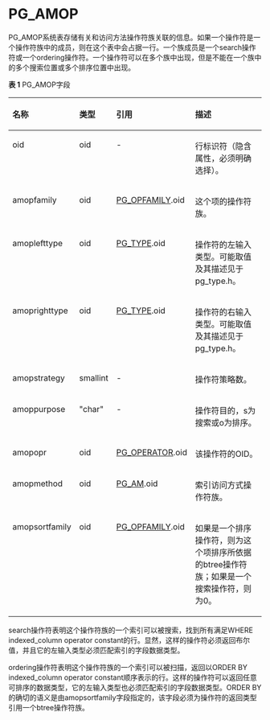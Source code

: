 # PG\_AMOP<a name="ZH-CN_TOPIC_0289900719"></a>

PG\_AMOP系统表存储有关和访问方法操作符族关联的信息。如果一个操作符是一个操作符族中的成员，则在这个表中会占据一行。一个族成员是一个search操作符或一个ordering操作符。一个操作符可以在多个族中出现，但是不能在一个族中的多个搜索位置或多个排序位置中出现。

**表 1**  PG\_AMOP字段

<a name="zh-cn_topic_0283137662_zh-cn_topic_0237122268_zh-cn_topic_0059777617_t24765c48f358468babdb405fd6f019cf"></a>
<table><thead align="left"><tr id="zh-cn_topic_0283137662_zh-cn_topic_0237122268_zh-cn_topic_0059777617_r8c71b5a50d1d46d280b6b4fdc0fa6f82"><th class="cellrowborder" valign="top" width="25%" id="mcps1.2.5.1.1"><p id="zh-cn_topic_0283137662_zh-cn_topic_0237122268_zh-cn_topic_0059777617_a5c33cbf745c9453cb632f2185431f7f1"><a name="zh-cn_topic_0283137662_zh-cn_topic_0237122268_zh-cn_topic_0059777617_a5c33cbf745c9453cb632f2185431f7f1"></a><a name="zh-cn_topic_0283137662_zh-cn_topic_0237122268_zh-cn_topic_0059777617_a5c33cbf745c9453cb632f2185431f7f1"></a>名称</p>
</th>
<th class="cellrowborder" valign="top" width="14.66%" id="mcps1.2.5.1.2"><p id="zh-cn_topic_0283137662_zh-cn_topic_0237122268_zh-cn_topic_0059777617_a4079010d515b4e9b860295dedee705d2"><a name="zh-cn_topic_0283137662_zh-cn_topic_0237122268_zh-cn_topic_0059777617_a4079010d515b4e9b860295dedee705d2"></a><a name="zh-cn_topic_0283137662_zh-cn_topic_0237122268_zh-cn_topic_0059777617_a4079010d515b4e9b860295dedee705d2"></a>类型</p>
</th>
<th class="cellrowborder" valign="top" width="26.69%" id="mcps1.2.5.1.3"><p id="zh-cn_topic_0283137662_zh-cn_topic_0237122268_zh-cn_topic_0059777617_a72e57102813f486aa474e92aa9906f0d"><a name="zh-cn_topic_0283137662_zh-cn_topic_0237122268_zh-cn_topic_0059777617_a72e57102813f486aa474e92aa9906f0d"></a><a name="zh-cn_topic_0283137662_zh-cn_topic_0237122268_zh-cn_topic_0059777617_a72e57102813f486aa474e92aa9906f0d"></a>引用</p>
</th>
<th class="cellrowborder" valign="top" width="33.650000000000006%" id="mcps1.2.5.1.4"><p id="zh-cn_topic_0283137662_zh-cn_topic_0237122268_zh-cn_topic_0059777617_ab6e41de6736d463694ecf7adde89bef5"><a name="zh-cn_topic_0283137662_zh-cn_topic_0237122268_zh-cn_topic_0059777617_ab6e41de6736d463694ecf7adde89bef5"></a><a name="zh-cn_topic_0283137662_zh-cn_topic_0237122268_zh-cn_topic_0059777617_ab6e41de6736d463694ecf7adde89bef5"></a>描述</p>
</th>
</tr>
</thead>
<tbody><tr id="zh-cn_topic_0283137662_zh-cn_topic_0237122268_zh-cn_topic_0059777617_rac6433c21d7847eaba9caaaa8ac0b4bb"><td class="cellrowborder" valign="top" width="25%" headers="mcps1.2.5.1.1 "><p id="zh-cn_topic_0283137662_zh-cn_topic_0237122268_zh-cn_topic_0059777617_aa0e331f0f9a646438d86f2220a18c777"><a name="zh-cn_topic_0283137662_zh-cn_topic_0237122268_zh-cn_topic_0059777617_aa0e331f0f9a646438d86f2220a18c777"></a><a name="zh-cn_topic_0283137662_zh-cn_topic_0237122268_zh-cn_topic_0059777617_aa0e331f0f9a646438d86f2220a18c777"></a>oid</p>
</td>
<td class="cellrowborder" valign="top" width="14.66%" headers="mcps1.2.5.1.2 "><p id="zh-cn_topic_0283137662_zh-cn_topic_0237122268_zh-cn_topic_0059777617_ac5bb8f24ba914a4b98adf0ebbb782934"><a name="zh-cn_topic_0283137662_zh-cn_topic_0237122268_zh-cn_topic_0059777617_ac5bb8f24ba914a4b98adf0ebbb782934"></a><a name="zh-cn_topic_0283137662_zh-cn_topic_0237122268_zh-cn_topic_0059777617_ac5bb8f24ba914a4b98adf0ebbb782934"></a>oid</p>
</td>
<td class="cellrowborder" valign="top" width="26.69%" headers="mcps1.2.5.1.3 "><p id="zh-cn_topic_0283137662_zh-cn_topic_0237122268_zh-cn_topic_0059777617_a78a98df2ddc64dd8982cc9b10ad05c4d"><a name="zh-cn_topic_0283137662_zh-cn_topic_0237122268_zh-cn_topic_0059777617_a78a98df2ddc64dd8982cc9b10ad05c4d"></a><a name="zh-cn_topic_0283137662_zh-cn_topic_0237122268_zh-cn_topic_0059777617_a78a98df2ddc64dd8982cc9b10ad05c4d"></a>-</p>
</td>
<td class="cellrowborder" valign="top" width="33.650000000000006%" headers="mcps1.2.5.1.4 "><p id="zh-cn_topic_0283137662_zh-cn_topic_0237122268_zh-cn_topic_0059777617_ad668328afe9e48b5ad88a38a793f82b7"><a name="zh-cn_topic_0283137662_zh-cn_topic_0237122268_zh-cn_topic_0059777617_ad668328afe9e48b5ad88a38a793f82b7"></a><a name="zh-cn_topic_0283137662_zh-cn_topic_0237122268_zh-cn_topic_0059777617_ad668328afe9e48b5ad88a38a793f82b7"></a>行标识符（隐含属性，必须明确选择）。</p>
</td>
</tr>
<tr id="zh-cn_topic_0283137662_zh-cn_topic_0237122268_zh-cn_topic_0059777617_r484a132ce8784153a20527e5109a3107"><td class="cellrowborder" valign="top" width="25%" headers="mcps1.2.5.1.1 "><p id="zh-cn_topic_0283137662_zh-cn_topic_0237122268_zh-cn_topic_0059777617_a2b4579ca37a74000ae44ad7c2dd45586"><a name="zh-cn_topic_0283137662_zh-cn_topic_0237122268_zh-cn_topic_0059777617_a2b4579ca37a74000ae44ad7c2dd45586"></a><a name="zh-cn_topic_0283137662_zh-cn_topic_0237122268_zh-cn_topic_0059777617_a2b4579ca37a74000ae44ad7c2dd45586"></a>amopfamily</p>
</td>
<td class="cellrowborder" valign="top" width="14.66%" headers="mcps1.2.5.1.2 "><p id="zh-cn_topic_0283137662_zh-cn_topic_0237122268_zh-cn_topic_0059777617_a459e3ca8495145f6ba18219f01640383"><a name="zh-cn_topic_0283137662_zh-cn_topic_0237122268_zh-cn_topic_0059777617_a459e3ca8495145f6ba18219f01640383"></a><a name="zh-cn_topic_0283137662_zh-cn_topic_0237122268_zh-cn_topic_0059777617_a459e3ca8495145f6ba18219f01640383"></a>oid</p>
</td>
<td class="cellrowborder" valign="top" width="26.69%" headers="mcps1.2.5.1.3 "><p id="zh-cn_topic_0283137662_zh-cn_topic_0237122268_zh-cn_topic_0059777617_a0036a04f6a10496e966a5cb01c0a9c2a"><a name="zh-cn_topic_0283137662_zh-cn_topic_0237122268_zh-cn_topic_0059777617_a0036a04f6a10496e966a5cb01c0a9c2a"></a><a name="zh-cn_topic_0283137662_zh-cn_topic_0237122268_zh-cn_topic_0059777617_a0036a04f6a10496e966a5cb01c0a9c2a"></a><a href="PG_OPFAMILY.md">PG_OPFAMILY</a>.oid</p>
</td>
<td class="cellrowborder" valign="top" width="33.650000000000006%" headers="mcps1.2.5.1.4 "><p id="zh-cn_topic_0283137662_zh-cn_topic_0237122268_zh-cn_topic_0059777617_a9357da4617c944028cee2f7ac0a76226"><a name="zh-cn_topic_0283137662_zh-cn_topic_0237122268_zh-cn_topic_0059777617_a9357da4617c944028cee2f7ac0a76226"></a><a name="zh-cn_topic_0283137662_zh-cn_topic_0237122268_zh-cn_topic_0059777617_a9357da4617c944028cee2f7ac0a76226"></a>这个项的操作符族。</p>
</td>
</tr>
<tr id="zh-cn_topic_0283137662_zh-cn_topic_0237122268_zh-cn_topic_0059777617_rc0aae75835f5466eb0796424df8327f2"><td class="cellrowborder" valign="top" width="25%" headers="mcps1.2.5.1.1 "><p id="zh-cn_topic_0283137662_zh-cn_topic_0237122268_zh-cn_topic_0059777617_a1701ab1f955c4bcbb994ec5a1909bffb"><a name="zh-cn_topic_0283137662_zh-cn_topic_0237122268_zh-cn_topic_0059777617_a1701ab1f955c4bcbb994ec5a1909bffb"></a><a name="zh-cn_topic_0283137662_zh-cn_topic_0237122268_zh-cn_topic_0059777617_a1701ab1f955c4bcbb994ec5a1909bffb"></a>amoplefttype</p>
</td>
<td class="cellrowborder" valign="top" width="14.66%" headers="mcps1.2.5.1.2 "><p id="zh-cn_topic_0283137662_zh-cn_topic_0237122268_zh-cn_topic_0059777617_a80d21e7f5c494a008ba901e3b7761f8c"><a name="zh-cn_topic_0283137662_zh-cn_topic_0237122268_zh-cn_topic_0059777617_a80d21e7f5c494a008ba901e3b7761f8c"></a><a name="zh-cn_topic_0283137662_zh-cn_topic_0237122268_zh-cn_topic_0059777617_a80d21e7f5c494a008ba901e3b7761f8c"></a>oid</p>
</td>
<td class="cellrowborder" valign="top" width="26.69%" headers="mcps1.2.5.1.3 "><p id="zh-cn_topic_0283137662_zh-cn_topic_0237122268_zh-cn_topic_0059777617_ac6ee0339c861452ebc935bc6f0f65dba"><a name="zh-cn_topic_0283137662_zh-cn_topic_0237122268_zh-cn_topic_0059777617_ac6ee0339c861452ebc935bc6f0f65dba"></a><a name="zh-cn_topic_0283137662_zh-cn_topic_0237122268_zh-cn_topic_0059777617_ac6ee0339c861452ebc935bc6f0f65dba"></a><a href="PG_TYPE.md">PG_TYPE</a>.oid</p>
</td>
<td class="cellrowborder" valign="top" width="33.650000000000006%" headers="mcps1.2.5.1.4 "><p id="zh-cn_topic_0283137662_zh-cn_topic_0237122268_zh-cn_topic_0059777617_a1e4d45fb99154eeaba5cb7f09ad3ade8"><a name="zh-cn_topic_0283137662_zh-cn_topic_0237122268_zh-cn_topic_0059777617_a1e4d45fb99154eeaba5cb7f09ad3ade8"></a><a name="zh-cn_topic_0283137662_zh-cn_topic_0237122268_zh-cn_topic_0059777617_a1e4d45fb99154eeaba5cb7f09ad3ade8"></a>操作符的左输入类型。可能取值及其描述见于pg_type.h。</p>
</td>
</tr>
<tr id="zh-cn_topic_0283137662_zh-cn_topic_0237122268_zh-cn_topic_0059777617_r77f955a33dbd44c181e272790b61786f"><td class="cellrowborder" valign="top" width="25%" headers="mcps1.2.5.1.1 "><p id="zh-cn_topic_0283137662_zh-cn_topic_0237122268_zh-cn_topic_0059777617_aa9ce20a269e44885872fe3281a216b45"><a name="zh-cn_topic_0283137662_zh-cn_topic_0237122268_zh-cn_topic_0059777617_aa9ce20a269e44885872fe3281a216b45"></a><a name="zh-cn_topic_0283137662_zh-cn_topic_0237122268_zh-cn_topic_0059777617_aa9ce20a269e44885872fe3281a216b45"></a>amoprighttype</p>
</td>
<td class="cellrowborder" valign="top" width="14.66%" headers="mcps1.2.5.1.2 "><p id="zh-cn_topic_0283137662_zh-cn_topic_0237122268_zh-cn_topic_0059777617_a31fe03226d9c431a920c90d3182d3bb4"><a name="zh-cn_topic_0283137662_zh-cn_topic_0237122268_zh-cn_topic_0059777617_a31fe03226d9c431a920c90d3182d3bb4"></a><a name="zh-cn_topic_0283137662_zh-cn_topic_0237122268_zh-cn_topic_0059777617_a31fe03226d9c431a920c90d3182d3bb4"></a>oid</p>
</td>
<td class="cellrowborder" valign="top" width="26.69%" headers="mcps1.2.5.1.3 "><p id="zh-cn_topic_0283137662_zh-cn_topic_0237122268_zh-cn_topic_0059777617_acfd4bb5cf9b348c4bc209cadd78eba6a"><a name="zh-cn_topic_0283137662_zh-cn_topic_0237122268_zh-cn_topic_0059777617_acfd4bb5cf9b348c4bc209cadd78eba6a"></a><a name="zh-cn_topic_0283137662_zh-cn_topic_0237122268_zh-cn_topic_0059777617_acfd4bb5cf9b348c4bc209cadd78eba6a"></a><a href="PG_TYPE.md">PG_TYPE</a>.oid</p>
</td>
<td class="cellrowborder" valign="top" width="33.650000000000006%" headers="mcps1.2.5.1.4 "><p id="zh-cn_topic_0283137662_zh-cn_topic_0237122268_zh-cn_topic_0059777617_a41d23917f5344595a96980a46a3068d9"><a name="zh-cn_topic_0283137662_zh-cn_topic_0237122268_zh-cn_topic_0059777617_a41d23917f5344595a96980a46a3068d9"></a><a name="zh-cn_topic_0283137662_zh-cn_topic_0237122268_zh-cn_topic_0059777617_a41d23917f5344595a96980a46a3068d9"></a>操作符的右输入类型。可能取值及其描述见于pg_type.h。</p>
</td>
</tr>
<tr id="zh-cn_topic_0283137662_zh-cn_topic_0237122268_zh-cn_topic_0059777617_r123c6b79378e4f35bd5b8aa18e564c27"><td class="cellrowborder" valign="top" width="25%" headers="mcps1.2.5.1.1 "><p id="zh-cn_topic_0283137662_zh-cn_topic_0237122268_zh-cn_topic_0059777617_aff10bc2961334e5fb5135841a64e5e87"><a name="zh-cn_topic_0283137662_zh-cn_topic_0237122268_zh-cn_topic_0059777617_aff10bc2961334e5fb5135841a64e5e87"></a><a name="zh-cn_topic_0283137662_zh-cn_topic_0237122268_zh-cn_topic_0059777617_aff10bc2961334e5fb5135841a64e5e87"></a>amopstrategy</p>
</td>
<td class="cellrowborder" valign="top" width="14.66%" headers="mcps1.2.5.1.2 "><p id="zh-cn_topic_0283137662_zh-cn_topic_0237122268_zh-cn_topic_0059777617_a31b78a8b9d46410089b3fdd23f7e0e80"><a name="zh-cn_topic_0283137662_zh-cn_topic_0237122268_zh-cn_topic_0059777617_a31b78a8b9d46410089b3fdd23f7e0e80"></a><a name="zh-cn_topic_0283137662_zh-cn_topic_0237122268_zh-cn_topic_0059777617_a31b78a8b9d46410089b3fdd23f7e0e80"></a>smallint</p>
</td>
<td class="cellrowborder" valign="top" width="26.69%" headers="mcps1.2.5.1.3 "><p id="zh-cn_topic_0283137662_zh-cn_topic_0237122268_zh-cn_topic_0059777617_a3e2980e79f8d4cdaa3e46641f96e971c"><a name="zh-cn_topic_0283137662_zh-cn_topic_0237122268_zh-cn_topic_0059777617_a3e2980e79f8d4cdaa3e46641f96e971c"></a><a name="zh-cn_topic_0283137662_zh-cn_topic_0237122268_zh-cn_topic_0059777617_a3e2980e79f8d4cdaa3e46641f96e971c"></a>-</p>
</td>
<td class="cellrowborder" valign="top" width="33.650000000000006%" headers="mcps1.2.5.1.4 "><p id="zh-cn_topic_0283137662_zh-cn_topic_0237122268_zh-cn_topic_0059777617_a6beace9eb0414701aa8f93611feff0e0"><a name="zh-cn_topic_0283137662_zh-cn_topic_0237122268_zh-cn_topic_0059777617_a6beace9eb0414701aa8f93611feff0e0"></a><a name="zh-cn_topic_0283137662_zh-cn_topic_0237122268_zh-cn_topic_0059777617_a6beace9eb0414701aa8f93611feff0e0"></a>操作符策略数。</p>
</td>
</tr>
<tr id="zh-cn_topic_0283137662_zh-cn_topic_0237122268_zh-cn_topic_0059777617_rd6c2503925f24d9c9398eccee694592c"><td class="cellrowborder" valign="top" width="25%" headers="mcps1.2.5.1.1 "><p id="zh-cn_topic_0283137662_zh-cn_topic_0237122268_zh-cn_topic_0059777617_a0960d6323ae843cbbccc7cd7346a1b2a"><a name="zh-cn_topic_0283137662_zh-cn_topic_0237122268_zh-cn_topic_0059777617_a0960d6323ae843cbbccc7cd7346a1b2a"></a><a name="zh-cn_topic_0283137662_zh-cn_topic_0237122268_zh-cn_topic_0059777617_a0960d6323ae843cbbccc7cd7346a1b2a"></a>amoppurpose</p>
</td>
<td class="cellrowborder" valign="top" width="14.66%" headers="mcps1.2.5.1.2 "><p id="zh-cn_topic_0283137662_zh-cn_topic_0237122268_zh-cn_topic_0059777617_a58419e4d45ab48e0bdf9eaa0c0e53539"><a name="zh-cn_topic_0283137662_zh-cn_topic_0237122268_zh-cn_topic_0059777617_a58419e4d45ab48e0bdf9eaa0c0e53539"></a><a name="zh-cn_topic_0283137662_zh-cn_topic_0237122268_zh-cn_topic_0059777617_a58419e4d45ab48e0bdf9eaa0c0e53539"></a>"char"</p>
</td>
<td class="cellrowborder" valign="top" width="26.69%" headers="mcps1.2.5.1.3 "><p id="zh-cn_topic_0283137662_zh-cn_topic_0237122268_zh-cn_topic_0059777617_a6dacad3a0e944faa82c3cf49ef554cea"><a name="zh-cn_topic_0283137662_zh-cn_topic_0237122268_zh-cn_topic_0059777617_a6dacad3a0e944faa82c3cf49ef554cea"></a><a name="zh-cn_topic_0283137662_zh-cn_topic_0237122268_zh-cn_topic_0059777617_a6dacad3a0e944faa82c3cf49ef554cea"></a>-</p>
</td>
<td class="cellrowborder" valign="top" width="33.650000000000006%" headers="mcps1.2.5.1.4 "><p id="zh-cn_topic_0283137662_zh-cn_topic_0237122268_zh-cn_topic_0059777617_a221000c7989047bf887b7fef1320b6ef"><a name="zh-cn_topic_0283137662_zh-cn_topic_0237122268_zh-cn_topic_0059777617_a221000c7989047bf887b7fef1320b6ef"></a><a name="zh-cn_topic_0283137662_zh-cn_topic_0237122268_zh-cn_topic_0059777617_a221000c7989047bf887b7fef1320b6ef"></a>操作符目的，s为搜索或o为排序。</p>
</td>
</tr>
<tr id="zh-cn_topic_0283137662_zh-cn_topic_0237122268_zh-cn_topic_0059777617_rbd8c364c865c4ba480e72ad727e086e3"><td class="cellrowborder" valign="top" width="25%" headers="mcps1.2.5.1.1 "><p id="zh-cn_topic_0283137662_zh-cn_topic_0237122268_zh-cn_topic_0059777617_a63285573ea9a47d78146116a20945582"><a name="zh-cn_topic_0283137662_zh-cn_topic_0237122268_zh-cn_topic_0059777617_a63285573ea9a47d78146116a20945582"></a><a name="zh-cn_topic_0283137662_zh-cn_topic_0237122268_zh-cn_topic_0059777617_a63285573ea9a47d78146116a20945582"></a>amopopr</p>
</td>
<td class="cellrowborder" valign="top" width="14.66%" headers="mcps1.2.5.1.2 "><p id="zh-cn_topic_0283137662_zh-cn_topic_0237122268_zh-cn_topic_0059777617_a3a04915bcab74aea9ac3d18a0acc5f70"><a name="zh-cn_topic_0283137662_zh-cn_topic_0237122268_zh-cn_topic_0059777617_a3a04915bcab74aea9ac3d18a0acc5f70"></a><a name="zh-cn_topic_0283137662_zh-cn_topic_0237122268_zh-cn_topic_0059777617_a3a04915bcab74aea9ac3d18a0acc5f70"></a>oid</p>
</td>
<td class="cellrowborder" valign="top" width="26.69%" headers="mcps1.2.5.1.3 "><p id="zh-cn_topic_0283137662_zh-cn_topic_0237122268_zh-cn_topic_0059777617_a18de0ff73e9f4ba682e0143f045b616d"><a name="zh-cn_topic_0283137662_zh-cn_topic_0237122268_zh-cn_topic_0059777617_a18de0ff73e9f4ba682e0143f045b616d"></a><a name="zh-cn_topic_0283137662_zh-cn_topic_0237122268_zh-cn_topic_0059777617_a18de0ff73e9f4ba682e0143f045b616d"></a><a href="PG_OPERATOR.md">PG_OPERATOR</a>.oid</p>
</td>
<td class="cellrowborder" valign="top" width="33.650000000000006%" headers="mcps1.2.5.1.4 "><p id="zh-cn_topic_0283137662_zh-cn_topic_0237122268_zh-cn_topic_0059777617_a0dfb3f34e8e34e6b8e6051945777315a"><a name="zh-cn_topic_0283137662_zh-cn_topic_0237122268_zh-cn_topic_0059777617_a0dfb3f34e8e34e6b8e6051945777315a"></a><a name="zh-cn_topic_0283137662_zh-cn_topic_0237122268_zh-cn_topic_0059777617_a0dfb3f34e8e34e6b8e6051945777315a"></a>该操作符的OID。</p>
</td>
</tr>
<tr id="zh-cn_topic_0283137662_zh-cn_topic_0237122268_zh-cn_topic_0059777617_r739c9e1183084e90af43fcf3ac12c8b6"><td class="cellrowborder" valign="top" width="25%" headers="mcps1.2.5.1.1 "><p id="zh-cn_topic_0283137662_zh-cn_topic_0237122268_zh-cn_topic_0059777617_a9526274cebf047278b2f4e9a0a077c50"><a name="zh-cn_topic_0283137662_zh-cn_topic_0237122268_zh-cn_topic_0059777617_a9526274cebf047278b2f4e9a0a077c50"></a><a name="zh-cn_topic_0283137662_zh-cn_topic_0237122268_zh-cn_topic_0059777617_a9526274cebf047278b2f4e9a0a077c50"></a>amopmethod</p>
</td>
<td class="cellrowborder" valign="top" width="14.66%" headers="mcps1.2.5.1.2 "><p id="zh-cn_topic_0283137662_zh-cn_topic_0237122268_zh-cn_topic_0059777617_aff86c3b41cb644c5ae8bebeae72f628b"><a name="zh-cn_topic_0283137662_zh-cn_topic_0237122268_zh-cn_topic_0059777617_aff86c3b41cb644c5ae8bebeae72f628b"></a><a name="zh-cn_topic_0283137662_zh-cn_topic_0237122268_zh-cn_topic_0059777617_aff86c3b41cb644c5ae8bebeae72f628b"></a>oid</p>
</td>
<td class="cellrowborder" valign="top" width="26.69%" headers="mcps1.2.5.1.3 "><p id="zh-cn_topic_0283137662_zh-cn_topic_0237122268_zh-cn_topic_0059777617_a9536814dd0cd48d8b0865d5add961400"><a name="zh-cn_topic_0283137662_zh-cn_topic_0237122268_zh-cn_topic_0059777617_a9536814dd0cd48d8b0865d5add961400"></a><a name="zh-cn_topic_0283137662_zh-cn_topic_0237122268_zh-cn_topic_0059777617_a9536814dd0cd48d8b0865d5add961400"></a><a href="PG_AM.md">PG_AM</a>.oid</p>
</td>
<td class="cellrowborder" valign="top" width="33.650000000000006%" headers="mcps1.2.5.1.4 "><p id="zh-cn_topic_0283137662_zh-cn_topic_0237122268_zh-cn_topic_0059777617_a8bd1803356974da9aeb04b3b79c80651"><a name="zh-cn_topic_0283137662_zh-cn_topic_0237122268_zh-cn_topic_0059777617_a8bd1803356974da9aeb04b3b79c80651"></a><a name="zh-cn_topic_0283137662_zh-cn_topic_0237122268_zh-cn_topic_0059777617_a8bd1803356974da9aeb04b3b79c80651"></a>索引访问方式操作符族。</p>
</td>
</tr>
<tr id="zh-cn_topic_0283137662_zh-cn_topic_0237122268_zh-cn_topic_0059777617_r7716b3d50103458ba061d90860870011"><td class="cellrowborder" valign="top" width="25%" headers="mcps1.2.5.1.1 "><p id="zh-cn_topic_0283137662_zh-cn_topic_0237122268_zh-cn_topic_0059777617_a0a8805d335514857b86c0e69501eb6ac"><a name="zh-cn_topic_0283137662_zh-cn_topic_0237122268_zh-cn_topic_0059777617_a0a8805d335514857b86c0e69501eb6ac"></a><a name="zh-cn_topic_0283137662_zh-cn_topic_0237122268_zh-cn_topic_0059777617_a0a8805d335514857b86c0e69501eb6ac"></a>amopsortfamily</p>
</td>
<td class="cellrowborder" valign="top" width="14.66%" headers="mcps1.2.5.1.2 "><p id="zh-cn_topic_0283137662_zh-cn_topic_0237122268_zh-cn_topic_0059777617_a9b19d44e1e3b48f9955f796c2bad16f1"><a name="zh-cn_topic_0283137662_zh-cn_topic_0237122268_zh-cn_topic_0059777617_a9b19d44e1e3b48f9955f796c2bad16f1"></a><a name="zh-cn_topic_0283137662_zh-cn_topic_0237122268_zh-cn_topic_0059777617_a9b19d44e1e3b48f9955f796c2bad16f1"></a>oid</p>
</td>
<td class="cellrowborder" valign="top" width="26.69%" headers="mcps1.2.5.1.3 "><p id="zh-cn_topic_0283137662_zh-cn_topic_0237122268_zh-cn_topic_0059777617_abcfaedeae31246d39b31cd8032b85a9b"><a name="zh-cn_topic_0283137662_zh-cn_topic_0237122268_zh-cn_topic_0059777617_abcfaedeae31246d39b31cd8032b85a9b"></a><a name="zh-cn_topic_0283137662_zh-cn_topic_0237122268_zh-cn_topic_0059777617_abcfaedeae31246d39b31cd8032b85a9b"></a><a href="PG_OPFAMILY.md">PG_OPFAMILY</a>.oid</p>
</td>
<td class="cellrowborder" valign="top" width="33.650000000000006%" headers="mcps1.2.5.1.4 "><p id="zh-cn_topic_0283137662_zh-cn_topic_0237122268_zh-cn_topic_0059777617_ae46fd60e4b5d4f1186ea080d773a6e57"><a name="zh-cn_topic_0283137662_zh-cn_topic_0237122268_zh-cn_topic_0059777617_ae46fd60e4b5d4f1186ea080d773a6e57"></a><a name="zh-cn_topic_0283137662_zh-cn_topic_0237122268_zh-cn_topic_0059777617_ae46fd60e4b5d4f1186ea080d773a6e57"></a>如果是一个排序操作符，则为这个项排序所依据的btree操作符族；如果是一个搜索操作符，则为0。</p>
</td>
</tr>
</tbody>
</table>

search操作符表明这个操作符族的一个索引可以被搜索，找到所有满足WHERE indexed\_column operator constant的行。显然，这样的操作符必须返回布尔值，并且它的左输入类型必须匹配索引的字段数据类型。

ordering操作符表明这个操作符族的一个索引可以被扫描，返回以ORDER BY indexed\_column operator constant顺序表示的行。这样的操作符可以返回任意可排序的数据类型，它的左输入类型也必须匹配索引的字段数据类型。ORDER BY的确切的语义是由amopsortfamily字段指定的，该字段必须为操作符的返回类型引用一个btree操作符族。

